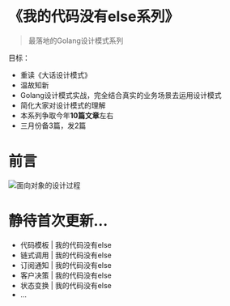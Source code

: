 # 《我的代码没有else系列》

> 最落地的Golang设计模式系列

目标：
- 重读《大话设计模式》
- 温故知新
- Golang设计模式实战，完全结合真实的业务场景去运用设计模式
- 简化大家对设计模式的理解
- 本系列争取今年**10篇文章**左右
- 三月份备3篇，发2篇

# 前言

![面向对象的设计过程](http://tigerb.cn/2019/10/11/oop/)

# 静待首次更新...

- 代码模板 | 我的代码没有else
- 链式调用 | 我的代码没有else
- 订阅通知 | 我的代码没有else
- 客户决策 | 我的代码没有else
- 状态变换 | 我的代码没有else
- ...
